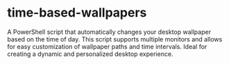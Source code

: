 # time-based-wallpapers
A PowerShell script that automatically changes your desktop wallpaper based on the time of day. This script supports multiple monitors and allows for easy customization of wallpaper paths and time intervals. Ideal for creating a dynamic and personalized desktop experience.
